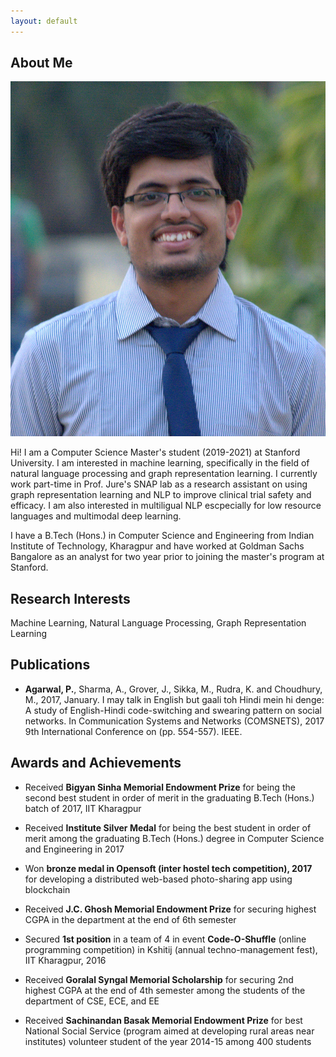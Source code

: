 ```yaml
---
layout: default
---
```


## About Me

<img class="profile-picture" src="profile2.jpg">

Hi! I am a Computer Science Master's student (2019-2021) at Stanford University. I am interested in machine learning, specifically in the field of natural language processing and graph representation learning. I currently work part-time in Prof. Jure's SNAP lab as a research assistant on using graph representation learning and NLP to improve clinical trial safety and efficacy. I am also interested in multiligual NLP escpecially for low resource languages and multimodal deep learning.


I have a B.Tech (Hons.) in Computer Science and Engineering from Indian Institute of Technology, Kharagpur and have worked at Goldman Sachs Bangalore as an analyst for two year prior to joining the master's program at Stanford.
 

## Research Interests

Machine Learning, Natural Language Processing, Graph Representation Learning

## Publications

* **Agarwal, P.**, Sharma, A., Grover, J., Sikka, M., Rudra, K. and Choudhury, M., 2017, January. I may talk in English but gaali toh Hindi mein hi denge: A study of English-Hindi code-switching and swearing pattern on social networks. In Communication Systems and Networks (COMSNETS), 2017 9th International Conference on (pp. 554-557). IEEE.

## Awards and Achievements


* Received **Bigyan Sinha Memorial Endowment Prize** for being the second best student in order of merit in the graduating B.Tech (Hons.) batch of 2017, IIT Kharagpur

* Received **Institute Silver Medal** for being the best student in order of merit among the graduating B.Tech (Hons.) degree in Computer Science and Engineering in 2017

* Won **bronze medal in Opensoft (inter hostel tech competition), 2017** for developing a distributed web-based photo-sharing app using blockchain

* Received **J.C. Ghosh Memorial Endowment Prize** for securing highest CGPA in the department at the end of 6th semester

* Secured **1st position** in a team of 4 in event **Code-O-Shuffle** (online programming competition) in Kshitij (annual techno-management fest), IIT Kharagpur, 2016

* Received **Goralal Syngal Memorial Scholarship** for securing 2nd highest CGPA at the end of 4th semester among the students of the department of CSE, ECE, and EE

* Received **Sachinandan Basak Memorial Endowment Prize** for best National Social Service (program aimed at developing rural areas near institutes) volunteer student of the year 2014-15 among 400 students
